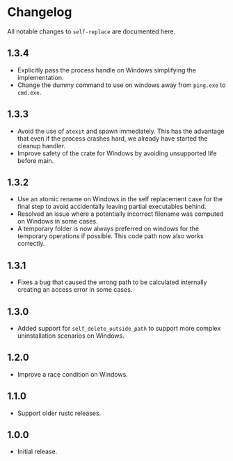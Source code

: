 # Changelog

All notable changes to `self-replace` are documented here.

## 1.3.4

- Explicitly pass the process handle on Windows simplifying the implementation.
- Change the dummy command to use on windows away from `ping.exe` to `cmd.exe`.

## 1.3.3

- Avoid the use of `atexit` and spawn immediately.  This has the advantage
  that even if the process crashes hard, we already have started the cleanup
  handler.
- Improve safety of the crate for Windows by avoiding unsupported life before main.

## 1.3.2

- Use an atomic rename on Windows in the self replacement case for the
  final step to avoid accidentally leaving partial executables behind.
- Resolved an issue where a potentially incorrect filename was computed
  on Windows in some cases.
- A temporary folder is now always preferred on windows for the temporary
  operations if possible.  This code path now also works correctly.

## 1.3.1

- Fixes a bug that caused the wrong path to be calculated internally
  creating an access error in some cases.

## 1.3.0

- Added support for `self_delete_outside_path` to support more complex
  uninstallation scenarios on Windows.

## 1.2.0

- Improve a race condition on Windows.

## 1.1.0

- Support older rustc releases.

## 1.0.0

- Initial release.
